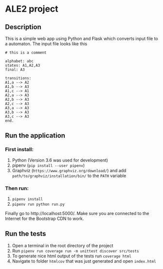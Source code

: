 # ALE2 project

## Description
This is a simple web app using Python and Flask which converts input file to a automaton.
The input file looks like this
```
# this is a comment

alphabet: abc
states: A1,A2,A3
final: A3

transitions:
A1,a --> A2
A1,b --> A3
A1,c --> A1
A2,a --> A3
A2,b --> A3
A2,c --> A3
A3,a --> A3
A3,b --> A3
A3,c --> A3
end.
```

## Run the application

### First install:
1. Python (Version 3.6 was used for development)
2. pipenv (`pip install --user pipenv`)
3. Graphviz (`https://www.graphviz.org/download/`) and add `path/to/graphviz/installation/bin/` to the `PATH` variable

### Then run:
1. `pipenv install`
2. `pipenv run python run.py`

Finally go to http://localhost:5000/. Make 
sure you are connected to the Internet for the Bootstrap CDN to work.

## Run the tests

1. Open a terminal in the root directory of the project
2. Run `pipenv run coverage run -m unittest discover src/tests`
3. To generate nice html output of the tests run `coverage html`
4. Navigate to folder `htmlcov` that was just generated and open `index.html`
